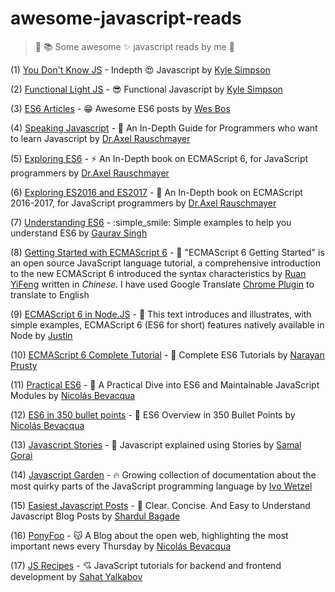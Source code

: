 # awesome-javascript-reads

> :notebook_with_decorative_cover: :books: Some awesome :sparkles: javascript reads by me :ghost:

(1) [You Don't Know JS](https://github.com/getify/You-Dont-Know-JS) - Indepth :heart_eyes: Javascript by [Kyle Simpson](https://github.com/getify/)

(2) [Functional Light JS](https://github.com/getify/Functional-Light-JS) - :sunglasses: Functional Javascript by [Kyle Simpson](https://github.com/getify/)

(3) [ES6 Articles](https://github.com/wesbos/es6-articles) - :grin: Awesome ES6 posts by [Wes Bos](https://github.com/wesbos)

(4) [Speaking Javascript](http://speakingjs.com/es5/index.html) - :purple_heart:  An In-Depth Guide for Programmers who want to learn Javascript by [Dr.Axel Rauschmayer](https://github.com/rauschma)

(5) [Exploring ES6](http://exploringjs.com/es6/index.html) - :zap: An In-Depth book on ECMAScript 6, for JavaScript programmers by [Dr.Axel Rauschmayer](https://github.com/rauschma)

(6) [Exploring ES2016 and ES2017](http://exploringjs.com/es2016-es2017/index.html) - :tropical_fish: An In-Depth book on ECMAScript 2016-2017, for JavaScript programmers by [Dr.Axel Rauschmayer](https://github.com/rauschma)

(7) [Understanding ES6](https://github.com/sgaurav/understanding-es6) - :simple_smile: Simple examples to help you understand ES6 by [Gaurav Singh](https://github.com/sgaurav)

(8) [Getting Started with ECMAScript 6](http://es6.ruanyifeng.com/) - :jack_o_lantern: "ECMAScript 6 Getting Started" is an open source JavaScript language tutorial, a comprehensive introduction to the new ECMAScript 6 introduced the syntax characteristics by [Ruan YiFeng](https://github.com/ruanyf) written in *Chinese*. I have used Google Translate [Chrome Plugin](https://chrome.google.com/webstore/detail/google-translate/aapbdbdomjkkjkaonfhkkikfgjllcleb) to translate to English

(9) [ECMAScript 6 in Node.JS](https://github.com/JustinDrake/node-es6-examples) - :santa: This text introduces and illustrates, with simple examples, ECMAScript 6 (ES6 for short) features natively available in Node by [Justin](https://github.com/JustinDrake)

(10) [ECMAScript 6 Complete Tutorial](http://qnimate.com/post-series/ecmascript-6-complete-tutorial/) - :name_badge: Complete ES6 Tutorials by [Narayan Prusty](http://qnimate.com/author/narayanrusty/)

(11) [Practical ES6](https://ponyfoo.com/books/practical-es6/chapters#toc) - :pizza: A Practical Dive into ES6 and Maintainable JavaScript Modules by [Nicolás Bevacqua](https://github.com/bevacqua)

(12) [ES6 in 350 bullet points](https://github.com/bevacqua/es6) - :star2: ES6 Overview in 350 Bullet Points by [Nicolás Bevacqua](https://github.com/bevacqua)

(13) [Javascript Stories](http://samalgorai.com/story/js-stories) - :large_blue_diamond: Javascript explained using Stories by [Samal Gorai](https://github.com/samal)

(14) [Javascript Garden](http://bonsaiden.github.io/JavaScript-Garden/) - :fire: Growing collection of documentation about the most quirky parts of the JavaScript programming language by [Ivo Wetzel](https://github.com/bonsaiden)

(15) [Easiest Javascript Posts](http://ngninja.com/tag/javascript/) - :green_heart: Clear. Concise. And Easy to Understand Javascript Blog Posts by [Shardul Bagade](http://www.shardulbagade.com/)

(16) [PonyFoo](https://ponyfoo.com/) - :kissing_cat: A Blog about the open web, highlighting the most important news every Thursday by [Nicolás Bevacqua](https://github.com/bevacqua)

(17) [JS Recipes](http://sahatyalkabov.com/jsrecipes/#!/) - :cupid: JavaScript tutorials for backend and frontend development  by [Sahat Yalkabov](https://github.com/sahat)
